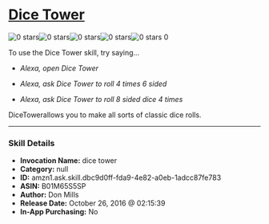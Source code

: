 # [Dice Tower](http://alexa.amazon.com/#skills/amzn1.ask.skill.dbc9d0ff-fda9-4e82-a0eb-1adcc87fe783)
![0 stars](../../images/ic_star_border_black_18dp_1x.png)![0 stars](../../images/ic_star_border_black_18dp_1x.png)![0 stars](../../images/ic_star_border_black_18dp_1x.png)![0 stars](../../images/ic_star_border_black_18dp_1x.png)![0 stars](../../images/ic_star_border_black_18dp_1x.png) 0

To use the Dice Tower skill, try saying...

* *Alexa, open Dice Tower*

* *Alexa, ask Dice Tower to roll 4 times 6 sided*

* *Alexa, ask Dice Tower to roll 8 sided dice 4 times*

DiceTowerallows you to make all sorts of classic dice rolls.

***

### Skill Details

* **Invocation Name:** dice tower
* **Category:** null
* **ID:** amzn1.ask.skill.dbc9d0ff-fda9-4e82-a0eb-1adcc87fe783
* **ASIN:** B01M65S5SP
* **Author:** Don Mills
* **Release Date:** October 26, 2016 @ 02:15:39
* **In-App Purchasing:** No
